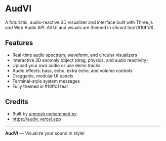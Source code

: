 # AudVI

A futuristic, audio-reactive 3D visualizer and interface built with Three.js and Web Audio API. All UI and visuals are themed in vibrant teal (#10ffc1).

## Features
- Real-time audio spectrum, waveform, and circular visualizers
- Interactive 3D anomaly object (drag, physics, and audio reactivity)
- Upload your own audio or use demo tracks
- Audio effects: bass, echo, extra echo, and volume controls
- Draggable, modular UI panels
- Terminal-style system messages
- Fully themed in #10ffc1 teal

## Credits
- Built by [ameesh mohammed pv](https://instagram.com/4m335h)
- https://audvi.vercel.app

---

**AudVI** — Visualize your sound in style! 
